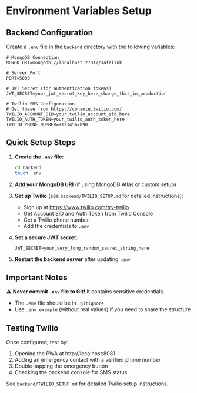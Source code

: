 # Environment Variables Setup

## Backend Configuration

Create a `.env` file in the `backend` directory with the following variables:

```env
# MongoDB Connection
MONGO_URI=mongodb://localhost:27017/safelink

# Server Port
PORT=5000

# JWT Secret (for authentication tokens)
JWT_SECRET=your_jwt_secret_key_here_change_this_in_production

# Twilio SMS Configuration
# Get these from https://console.twilio.com/
TWILIO_ACCOUNT_SID=your_twilio_account_sid_here
TWILIO_AUTH_TOKEN=your_twilio_auth_token_here
TWILIO_PHONE_NUMBER=+1234567890
```

## Quick Setup Steps

1. **Create the `.env` file:**
   ```bash
   cd backend
   touch .env
   ```

2. **Add your MongoDB URI** (if using MongoDB Atlas or custom setup)

3. **Set up Twilio** (see `backend/TWILIO_SETUP.md` for detailed instructions):
   - Sign up at https://www.twilio.com/try-twilio
   - Get Account SID and Auth Token from Twilio Console
   - Get a Twilio phone number
   - Add the credentials to `.env`

4. **Set a secure JWT secret:**
   ```env
   JWT_SECRET=your_very_long_random_secret_string_here
   ```

5. **Restart the backend server** after updating `.env`

## Important Notes

⚠️ **Never commit `.env` file to Git!** It contains sensitive credentials.
- The `.env` file should be in `.gitignore`
- Use `.env.example` (without real values) if you need to share the structure

## Testing Twilio

Once configured, test by:
1. Opening the PWA at http://localhost:8081
2. Adding an emergency contact with a verified phone number
3. Double-tapping the emergency button
4. Checking the backend console for SMS status

See `backend/TWILIO_SETUP.md` for detailed Twilio setup instructions.

